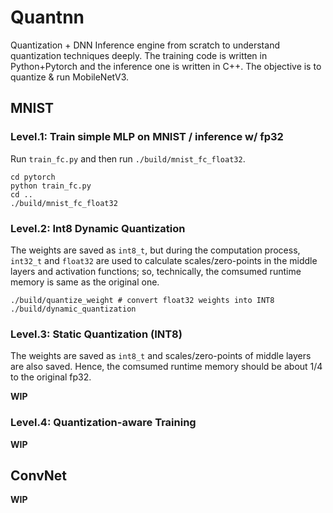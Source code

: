 # Quantnn
Quantization + DNN Inference engine from scratch to understand quantization techniques deeply.
The training code is written in Python+Pytorch and the inference one is written in C++.
The objective is to quantize & run MobileNetV3.

## MNIST

### Level.1: Train simple MLP on MNIST / inference w/ fp32
Run `train_fc.py` and then run `./build/mnist_fc_float32`.
```
cd pytorch
python train_fc.py
cd ..
./build/mnist_fc_float32
```

### Level.2: Int8 Dynamic Quantization
The weights are saved as `int8_t`, but during the computation process, `int32_t` and `float32` are used to calculate scales/zero-points in the middle layers and activation functions; so, technically, the comsumed runtime memory is same as the original one.
```
./build/quantize_weight # convert float32 weights into INT8
./build/dynamic_quantization
```

### Level.3: Static Quantization (INT8)
The weights are saved as `int8_t` and scales/zero-points of middle layers are also saved.
Hence, the comsumed runtime memory should be about 1/4 to the original fp32.

**WIP**

### Level.4: Quantization-aware Training

**WIP**

## ConvNet

**WIP**
